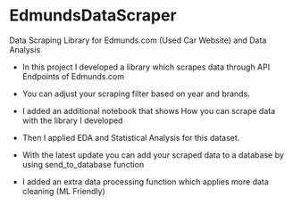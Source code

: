 # EdmundsDataScraper
Data Scraping Library for Edmunds.com (Used Car Website) and Data Analysis

* In this project I developed a library which scrapes data through API Endpoints of Edmunds.com

* You can adjust your scraping filter based on year and brands.

* I added an additional notebook that  shows How you can scrape data with the library I developed

* Then I applied EDA and Statistical Analysis for this dataset.

* With the latest update you can add your scraped data to a database by using send_to_database function

* I added an extra data processing  function which applies more data cleaning (ML Friendly)
